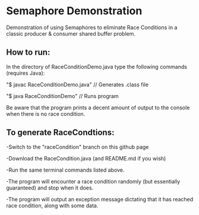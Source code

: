 # Semaphore Demonstration

Demonstration of using Semaphores to eliminate Race Conditions in a classic producer & consumer shared buffer problem.

## How to run:

In the directory of RaceConditionDemo.java type the following commands (requires Java):

"$ javac RaceConditionDemo.java"  // Generates .class file

"$ java  RaceConditionDemo"       // Runs program

Be aware that the program prints a decent amount of output to the console when there is no race condition.


## To generate RaceCondtions: 

-Switch to the "raceCondition" branch on this github page

-Download the RaceCondition.java (and README.md if you wish)

-Run the same terminal commands listed above.

-The program will encounter a race condition randomly (but essentially guaranteed) and stop when it does.

-The program will output an exception message dictating that it has reached race condition, along with some data.

